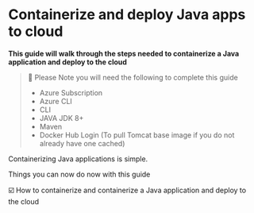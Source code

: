 # Containerize and deploy Java apps to cloud

**This guide will walk through the steps needed to containerize a Java application and deploy to the cloud**

> 📝 Please Note you will need the following to complete this guide
> - Azure Subscription
> - Azure CLI
> - CLI
> - JAVA JDK 8+ 
> - Maven
> - Docker Hub Login (To pull Tomcat base image if you do not already have one cached)

Containerizing Java applications is simple. 

Things you can now do now with this guide

☑️ How to containerize and containerize a Java application and deploy to the cloud

